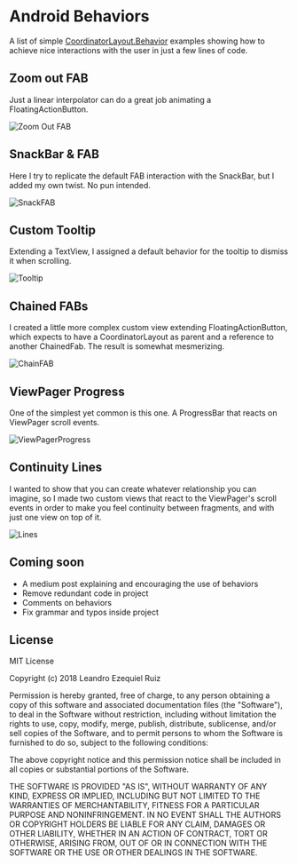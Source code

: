 # Android Behaviors
A list of simple [CoordinatorLayout.Behavior](https://developer.android.com/reference/android/support/design/widget/CoordinatorLayout.Behavior) examples showing how to achieve nice interactions with the user in just a few lines of code.

## Zoom out FAB

Just a linear interpolator can do a great job animating a FloatingActionButton.

![Zoom Out FAB](https://i.imgur.com/G0HI1wr.gif)

## SnackBar & FAB

Here I try to replicate the default FAB interaction with the SnackBar, but I added my own twist. No pun intended.

![SnackFAB](https://i.imgur.com/n24vunm.gif)

## Custom Tooltip

Extending a TextView, I assigned a default behavior for the tooltip to dismiss it when scrolling.

![Tooltip](https://i.imgur.com/iuYzUSU.gif)

## Chained FABs

I created a little more complex custom view extending FloatingActionButton, which expects to have a CoordinatorLayout as parent and a reference to another ChainedFab. The result is somewhat mesmerizing.

![ChainFAB](https://i.imgur.com/3RYHM3r.gif)

## ViewPager Progress

One of the simplest yet common is this one. A ProgressBar that reacts on ViewPager scroll events.

![ViewPagerProgress](https://i.imgur.com/yaeaLfU.gif)

## Continuity Lines

I wanted to show that you can create whatever relationship you can imagine, so I made two custom views that react to the ViewPager's scroll events in order to make you feel continuity between fragments, and with just one view on top of it.

![Lines](https://i.imgur.com/0C2lb85.gif)

## Coming soon

- A medium post explaining and encouraging the use of behaviors
- Remove redundant code in project
- Comments on behaviors
- Fix grammar and typos inside project


## License

MIT License

Copyright (c) 2018 Leandro Ezequiel Ruiz

Permission is hereby granted, free of charge, to any person obtaining a copy of this software and associated documentation files (the "Software"), to deal in the Software without restriction, including without limitation the rights to use, copy, modify, merge, publish, distribute, sublicense, and/or sell copies of the Software, and to permit persons to whom the Software is furnished to do so, subject to the following conditions:

The above copyright notice and this permission notice shall be included in all copies or substantial portions of the Software.

THE SOFTWARE IS PROVIDED "AS IS", WITHOUT WARRANTY OF ANY KIND, EXPRESS OR IMPLIED, INCLUDING BUT NOT LIMITED TO THE WARRANTIES OF MERCHANTABILITY, FITNESS FOR A PARTICULAR PURPOSE AND NONINFRINGEMENT. IN NO EVENT SHALL THE AUTHORS OR COPYRIGHT HOLDERS BE LIABLE FOR ANY CLAIM, DAMAGES OR OTHER LIABILITY, WHETHER IN AN ACTION OF CONTRACT, TORT OR OTHERWISE, ARISING FROM, OUT OF OR IN CONNECTION WITH THE SOFTWARE OR THE USE OR OTHER DEALINGS IN THE SOFTWARE.
